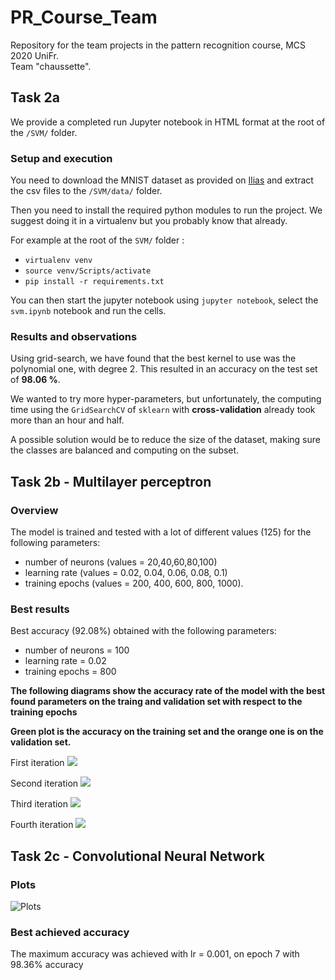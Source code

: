 # PR_Course_Team
Repository for the team projects in the pattern recognition course, MCS 2020 UniFr.<br>
Team "chaussette".
## Task 2a

We provide a completed run Jupyter notebook in HTML format at the root of the `/SVM/` folder.
### Setup and execution

You need to download the MNIST dataset as provided on [Ilias](https://ilias.unibe.ch/goto_ilias3_unibe_fold_1760165.html) and extract the csv files to the `/SVM/data/` folder.

Then you need to install the required python modules to run the project. We suggest doing it in a virtualenv but you probably know that already.

For example at the root of the `SVM/` folder : 
- `virtualenv venv`
- `source venv/Scripts/activate`
- `pip install -r requirements.txt`

You can then start the jupyter notebook using `jupyter notebook`, select the `svm.ipynb` notebook and run the cells.


### Results and observations

Using grid-search, we have found that the best kernel to use was the polynomial one, with degree 2. This resulted in an accuracy on the test set of **98.06 %**.

We wanted to try more hyper-parameters, but unfortunately, the computing time using the `GridSearchCV` of `sklearn` with **cross-validation** already took more than an hour and half. 

A possible solution would be to reduce the size of the dataset, making sure the classes are balanced and computing on the subset.

## Task 2b - Multilayer perceptron

### Overview

The model is trained and tested with a lot of different values (125) for the following parameters:
- number of neurons (values = 20,40,60,80,100)
- learning rate (values = 0.02, 0.04, 0.06, 0.08, 0.1)
- training epochs (values = 200, 400, 600, 800, 1000).

### Best results

Best accuracy (92.08%) obtained with the following parameters:
- number of neurons = 100
- learning rate = 0.02
- training epochs = 800

**The following diagrams show the accuracy rate of the model with the best found parameters on the traing and validation set with respect to the training epochs**

**Green plot is the accuracy on the training set and the orange one is on the validation set.**

First iteration
![](./1_fold.PNG)

Second iteration
![](./2_fold.PNG)

Third iteration
![](./3_fold.PNG)

Fourth iteration
![](./4_fold.PNG)


## Task 2c - Convolutional Neural Network

### Plots
![Plots](./plots.png)

### Best achieved accuracy
The maximum accuracy was achieved with lr = 0.001, on epoch 7 with 98.36% accuracy
